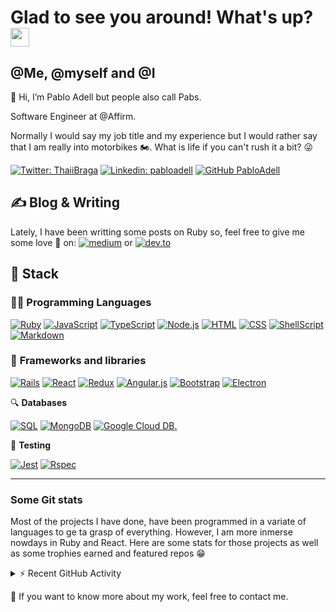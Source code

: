 # Glad to see you around! What's up? <img src="https://user-images.githubusercontent.com/75724798/137638559-e1ecfc51-08ee-4ae7-8912-9a2211e78023.gif" width="30px">

## @Me, @myself and @I
👋 Hi, I’m Pablo Adell but people also call Pabs. 
<p>Software Engineer at @Affirm.</p>
<p>Normally I would say my job title and my experience but I would rather say that I am really into motorbikes 🏍️. What is life if you can't rush it a bit? 😜</p>

[![Twitter: ThaiiBraga](https://img.shields.io/twitter/follow/adell13pablo?style=social)](https://twitter.com/adell13pablo)
[![Linkedin: pabloadell](https://img.shields.io/badge/-pabloadell-blue?style=flat-square&logo=Linkedin&logoColor=white&link=https://www.linkedin.com/in/pablo-adell-4b0476111/)](https://www.linkedin.com/in/pablo-adell-4b0476111/)
[![GitHub PabloAdell](https://img.shields.io/github/followers/pabloadell?label=follow&style=social)](https://github.com/pabloadell)


## &#x270d; Blog & Writing

Lately, I have been writting some posts on Ruby so, feel free to give me some love 💙 on: 
 <a href="https://pablo.medium.com"><img alt="medium" src="https://img.shields.io/badge/Medium-12100E?style=for-the-badge&logo=medium&logoColor=white"></a> or <a href="https://dev.to/pabloadell"><img alt="dev.to" src="https://img.shields.io/badge/dev.to-0A0A0A?style=for-the-badge&logo=dev.to&logoColor=white"></a>

## 🤖 **Stack**

### 👨‍💻 **Programming Languages** 


<p>
   <a href="https://github.com/search?q=user%3Apabloadell+language%3Aruby"><img alt="Ruby" src="https://img.shields.io/badge/ruby-%23CC342D.svg?style=for-the-badge&logo=ruby&logoColor=white"></a>
      <a href="https://github.com/search?q=user%3Apabloadell+language%3Ajavascript"><img alt="JavaScript" src="https://img.shields.io/badge/javascript-%23323330.svg?style=for-the-badge&logo=javascript&logoColor=%23F7DF1E"></a>
      <a href="https://github.com/search?q=user%3Apabloadell+language%3AtypeScript"><img alt="TypeScript" src="https://img.shields.io/badge/typescript-%23007ACC.svg?style=for-the-badge&logo=typescript&logoColor=white"></a>
      <a href="https://github.com/search?q=user%3Apabloadell+language%3Ajavascript"><img alt="Node.js" src="https://img.shields.io/badge/node.js-6DA55F?style=for-the-badge&logo=node.js&logoColor=white"></a>
  <a href="https://github.com/search?q=user%3Apabloadell+language%3Ahtml"><img alt="HTML" src="https://img.shields.io/badge/html5-%23E34F26.svg?style=for-the-badge&logo=html5&logoColor=white"></a>
      <a href="https://github.com/search?q=user%3Apabloadell+language%3Acss"><img alt="CSS" src="https://img.shields.io/badge/css3-%231572B6.svg?style=for-the-badge&logo=css3&logoColor=white"></a>
  <a href="https://github.com/search?q=user%3Apabloadell+language%3Abash"><img alt="ShellScript" src="https://img.shields.io/badge/shell_script-%23121011.svg?style=for-the-badge&logo=gnu-bash&logoColor=white"></a>
    <a href="https://github.com/search?q=user%3pabloadell+language%3Amarkdown"><img alt="Markdown" src="https://img.shields.io/badge/markdown-%23000000.svg?style=for-the-badge&logo=markdown&logoColor=white"></a>
</p>


### 🧰 **Frameworks and libraries**
 
<p>
  <a href="#"><img alt="Rails" src="https://img.shields.io/badge/rails-%23CC0000.svg?style=for-the-badge&logo=ruby-on-rails&logoColor=white"></a>
  <a href="#"><img alt="React" src="https://img.shields.io/badge/react-%2320232a.svg?style=for-the-badge&logo=react&logoColor=%2361DAFB"></a>
  <a href="#"><img alt="Redux" src="https://img.shields.io/badge/redux-%23593d88.svg?style=for-the-badge&logo=redux&logoColor=white"></a>
  <a href="#"><img alt="Angular.js" src="https://img.shields.io/badge/angular.js-%23E23237.svg?style=for-the-badge&logo=angularjs&logoColor=white"></a>
   <a href="#"><img alt="Bootstrap" src="https://img.shields.io/badge/bootstrap-%23563D7C.svg?style=for-the-badge&logo=bootstrap&logoColor=white"></a>
   <a href="#"><img alt="Electron" src="https://img.shields.io/badge/Electron-191970?style=for-the-badge&logo=Electron&logoColor=white"></a>
</p>


 🔍 **Databases**
 
<p>
      <a href="https://github.com/search?q=user%3Apabloadell+language%3Asql"><img alt="SQL" src="https://img.shields.io/badge/mysql-%2300f.svg?style=for-the-badge&logo=mysql&logoColor=white"></a>
      <a href="#"><img alt="MongoDB" src="https://img.shields.io/badge/MongoDB-%234ea94b.svg?style=for-the-badge&logo=mongodb&logoColor=white"></a>
      <a href="#"><img alt="Google Cloud DB" src="https://img.shields.io/badge/GoogleCloud-%234285F4.svg?style=for-the-badge&logo=google-cloud&logoColor=white">.       </a>
</p>


🧪 **Testing**
<p>
      <a href="#"><img alt="Jest" src="https://img.shields.io/badge/-jest-%23C21325?style=for-the-badge&logo=jest&logoColor=white"></a>
      <a href="#"><img alt="Rspec" src="https://img.shields.io/badge/RSpec-orange?style=for-the-badge&logo=rspec"></a>
</p>

---

### Some Git stats

Most of the projects I have done, have been programmed in a variate of languages to ge ta grasp of everything. However, I am more inmerse nowdays in Ruby and React. Here are some stats for those projects as well as some trophies earned and featured repos 😁

<details>
  <summary>⚡ Recent GitHub Activity</summary>
  <br/>
  <div style="text-align:center">
    <a href="https://github.com/anuraghazra/github-readme-stats" style="margin-right:121em">
      <img align="center" src="https://github-readme-stats.vercel.app/api/top-langs/?username=pabloadell&layout=compact&theme=tokyonight&langs_count=3&hide=c%2B%2B"  />
    </a>
    <a href="https://github.com/anuraghazra/convoychat">
      <img align="center" src="https://github-readme-stats.vercel.app/api?username=pabloadell&show_icons=true&count_private=true&theme=tokyonight&include_all_commits=true&custom_title=Pavs%20Github%20Stats" />
    </a>
  </div>

  -----

  ### Github Trophies stand 


  ![https://github-profile-trophy.vercel.app/?username=pabloadell&row=1&column=6](https://github-profile-trophy.vercel.app/?username=pabloadell&row=1&column=6&theme=tokyonight&no-frame=true&margin-w=15&margin-h=15)

  ### Featured Repos

  [![Repo Card](https://github-readme-stats.vercel.app/api/pin/?username=pabloadell&repo=woffu-sign-in&theme=tokyonight)](https://github.com/anuraghazra/github-readme-stats)

</details>

<!-- Stats by: https://github.com/anuraghazra -->

📩 If you want to know more about my work, feel free to contact me. 
